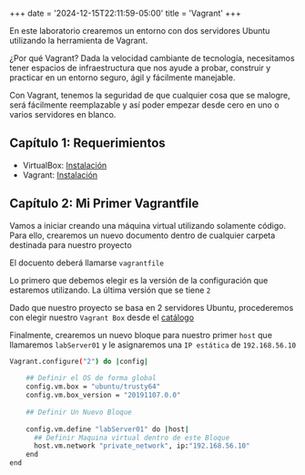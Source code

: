 +++
date = '2024-12-15T22:11:59-05:00'
title = 'Vagrant'
+++

En este laboratorio crearemos un entorno con dos servidores Ubuntu utilizando
la herramienta de Vagrant.

¿Por qué Vagrant?
Dada la velocidad cambiante de tecnología, necesitamos tener espacios de infraestructura que nos ayude a probar, construir y practicar en un entorno seguro, ágil y fácilmente manejable.

Con Vagrant, tenemos la seguridad de que cualquier cosa que se malogre, será fácilmente reemplazable y así poder empezar desde cero en uno o varios servidores en blanco. 


## Capítulo 1: Requerimientos

- VirtualBox: [Instalación](https://www.virtualbox.org/wiki/Linux_Downloads)
- Vagrant: [Instalación](ttps://developer.hashicorp.com/vagrant/install)

## Capítulo 2: Mi Primer Vagrantfile

Vamos a iniciar creando una máquina virtual utilizando solamente código.
Para ello, crearemos un nuevo documento dentro de cualquier carpeta destinada para nuestro proyecto

El docuento deberá llamarse `vagrantfile`

Lo primero que debemos elegir es la versión de la configuración que estaremos utilizando.
La última versión que se tiene `2`

Dado que nuestro proyecto se basa en 2 servidores Ubuntu, procederemos con elegir nuestro `Vagrant Box` desde el  [catálogo](https://portal.cloud.hashicorp.com/vagrant/discover/ubuntu?prev=ChRXeUozYVd4NU16SXRhblZxZFNKZA%3D%3D)

Finalmente, crearemos un nuevo bloque para nuestro primer `host` que llamaremos `labServer01` y le asignaremos una `IP estática` de `192.168.56.10` 

```bash
Vagrant.configure("2") do |config|
  
    ## Definir el OS de forma global
    config.vm.box = "ubuntu/trusty64"
    config.vm.box_version = "20191107.0.0"
    
    ## Definir Un Nuevo Bloque
  
    config.vm.define "labServer01" do |host|
      ## Definir Maquina virtual dentro de este Bloque
      host.vm.network "private_network", ip:"192.168.56.10"
    end
end
```